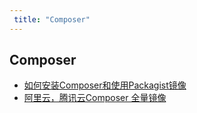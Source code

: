 ```yaml
---
 title: "Composer"
---
```


## Composer

- [如何安装Composer和使用Packagist镜像](/posts/composer/22760.md)    
- [阿里云，腾讯云Composer 全量镜像](/posts/composer/23513.md)    
